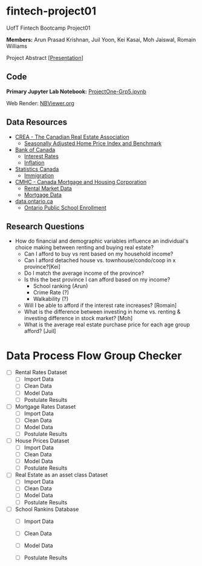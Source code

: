 # fintech-project01
UofT Fintech Bootcamp Project01

**Members:** Arun Prasad Krishnan, Juil Yoon, Kei Kasai, Moh Jaiswal, Romain Williams

Project Abstract [[Presentation](https://docs.google.com/presentation/d/e/2PACX-1vQpqhoqND5ZDTo_8uhrVo5SECL_wze3Q7KL7XBq3krg9yFWrBj1Em7eT8ax1O9k5Radiz0f1VdGi9rI/pub?start=false&loop=false&delayms=3000)]

## Code 

**Primary Jupyter Lab Notebook:** [ProjectOne-Grp5.ipynb](ProjectOne-Grp5.ipynb)

Web Render: [NBViewer.org](https://nbviewer.org/github/ft-p1team05/canhomeowner/blob/main/ProjectOne-Grp5.ipynb)

## Data Resources

* [CREA - The Canadian Real Estate Association](https://stats.crea.ca/en-CA/)
  * [Seasonally Adjusted Home Price Index and Benchmark](Resources/Seasonally_Adjusted.xlsx)
* [Bank of Canada](https://www.bankofcanada.ca/rates/)
  * [Interest Rates](https://www.bankofcanada.ca/rates/interest-rates/canadian-interest-rates/)
  * [Inflation](https://www.bankofcanada.ca/rates/indicators/capacity-and-inflation-pressures/inflation/)
* [Statistics Canada](https://www.statcan.gc.ca/en/start)
  * [Immigration](https://www12.statcan.gc.ca/census-recensement/2021/as-sa/fogs-spg/page.cfm?topic=9&lang=E&dguid=2021A000011124)
* [CMHC - Canada Mortgage and Housing Corporation](https://www.cmhc-schl.gc.ca/en/professionals/housing-markets-data-and-research)
  * [Rental Market Data](https://www.cmhc-schl.gc.ca/en/professionals/housing-markets-data-and-research/housing-data/data-tables/rental-market)
  * [Mortgage Data](https://www.cmhc-schl.gc.ca/en/professionals/housing-markets-data-and-research/housing-data/residential-mortgage-industry-data-dashboard)
* [data.ontario.ca](https://data.ontario.ca/) 
  * [Ontario Public School Enrollment](https://data.ontario.ca/dataset/ontario-public-schools-enrolment)

## Research Questions
  - How do financial and demographic variables influence an individual's choice making between renting and buying real estate?
     - Can I afford to buy vs rent based on my household income?
     - Can I afford detached house vs. townhouse/condo/coop in x province?[Kei]
     - Do I match the average income of the province? 
     - Is this the best province I can afford based on my income? 
        - School ranking (Arun)
        - Crime Rate (?)
        - Walkability (?)
     - Will I be able to afford if the interest rate increases? [Romain]
     - What is the difference between investing in home vs. renting & investing difference in stock market? [Moh]
     - What is the average real estate purchase price for each age group afford? [Juil]
     
# Data Process Flow Group Checker
* [ ] Rental Rates Dataset
  * [ ] Import Data
  * [ ] Clean Data
  * [ ] Model Data
  * [ ] Postulate Results
* [ ] Mortgage Rates Dataset 
  * [ ] Import Data
  * [ ] Clean Data
  * [ ] Model Data
  * [ ] Postulate Results
* [ ] House Prices Dataset
  * [ ] Import Data
  * [ ] Clean Data
  * [ ] Model Data
  * [ ] Postulate Results
* [ ] Real Estate as an asset class Dataset
  * [ ] Import Data
  * [ ] Clean Data
  * [ ] Model Data
  * [ ] Postulate Results
* [ ] School Rankins Database
  * [ ] Import Data
  * [ ] Clean Data
  * [ ] Model Data
  * [ ] Postulate Results
  
